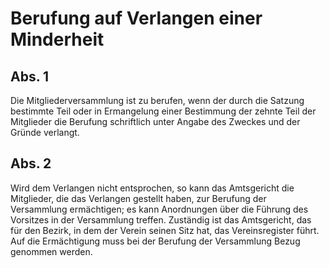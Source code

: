 # Berufung auf Verlangen einer Minderheit



## Abs. 1

 Die Mitgliederversammlung ist zu berufen, wenn der durch die Satzung bestimmte Teil oder in Ermangelung einer Bestimmung der zehnte Teil der Mitglieder die Berufung schriftlich unter Angabe des Zweckes und der Gründe verlangt.

## Abs. 2

 Wird dem Verlangen nicht entsprochen, so kann das Amtsgericht die Mitglieder, die das Verlangen gestellt haben, zur Berufung der Versammlung ermächtigen; es kann Anordnungen über die Führung des Vorsitzes in der Versammlung treffen. Zuständig ist das Amtsgericht, das für den Bezirk, in dem der Verein seinen Sitz hat, das Vereinsregister führt. Auf die Ermächtigung muss bei der Berufung der Versammlung Bezug genommen werden. 

